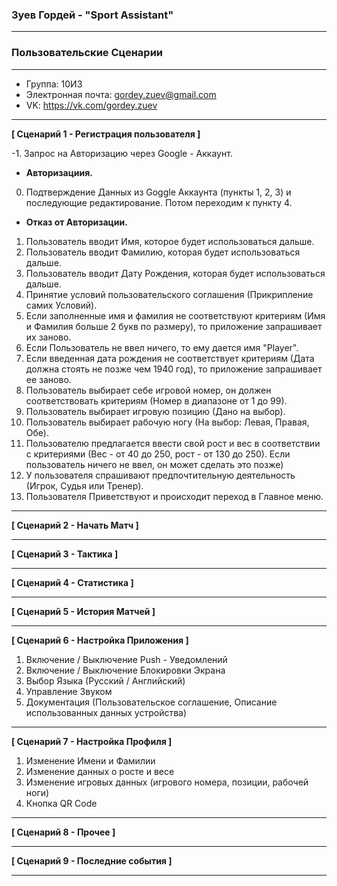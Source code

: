 ### **Зуев Гордей - "Sport Assistant"**

---
### **Пользовательские Сценарии**
---

* Группа: 10И3
* Электронная почта: gordey.zuev@gmail.com
* VK: https://vk.com/gordey.zuev

---

**[ Сценарий 1 - Регистрация пользователя ]**

-1. Запрос на Авторизацию через Google - Аккаунт.

* **Авторизациия.** 

0. Подтверждение Данных из Goggle Аккаунта (пункты 1, 2, 3) и последующие редактирование. Потом переходим к пункту 4.

* **Отказ от Авторизации.** 

1. Пользователь вводит Имя, которое будет использоваться дальше.
2. Пользователь вводит Фамилию, которая будет использоваться дальше.
3. Пользователь вводит Дату Рождения, которая будет использоваться дальше.
4. Принятие условий пользовательского соглашения (Прикрипление самих Условий).
5. Если заполненные имя и фамилия не соответствуют критериям (Имя и Фамилия больше 2 букв по размеру), то приложение запрашивает их заново.
6. Если Пользователь не ввел ничего, то ему дается имя "Player".
7. Если введенная дата рождения не соответствует критериям (Дата должна стоять не позже чем 1940 год), то приложение запрашивает ее заново.
8. Пользователь выбирает себе игровой номер, он должен соответствовать критериям (Номер в диапазоне от 1 до 99).
9. Пользователь выбирает игровую позицию (Дано на выбор).
10. Пользователь выбирает рабочую ногу (На выбор: Левая, Правая, Обе).
11. Пользователю предлагается ввести свой рост и вес в соответствии с критериями (Вес - от 40 до 250, рост - от 130 до 250). Если пользователь ничего не ввел, он может сделать это позже)
12. У пользователя спрашивают предпочтительную деятельность (Игрок, Судья или Тренер).
13. Пользователя Приветствуют и происходит переход в Главное меню.

---

**[ Сценарий 2 - Начать Матч ]**

---

**[ Сценарий 3 - Тактика ]**

---

**[ Сценарий 4 - Статистика ]**

---

**[ Сценарий 5 - История Матчей ]**

---

**[ Сценарий 6 - Настройка Приложения ]**
1. Включение / Выключение Push - Уведомлений
2. Включение / Выключение Блокировки Экрана
3. Выбор Языка (Русский / Английский)
4. Управление Звуком
5. Документация (Пользовательское соглашение, Описание использованных данных устройства)
---

**[ Сценарий 7 - Настройка Профиля ]**
1. Изменение Имени и Фамилии
2. Изменение данных о росте и весе
3. Изменение игровых данных (игрового номера, позиции, рабочей ноги)
4. Кнопка QR Code

---

**[ Сценарий 8 - Прочее ]**

---

**[ Сценарий 9 - Последние события ]**

---

